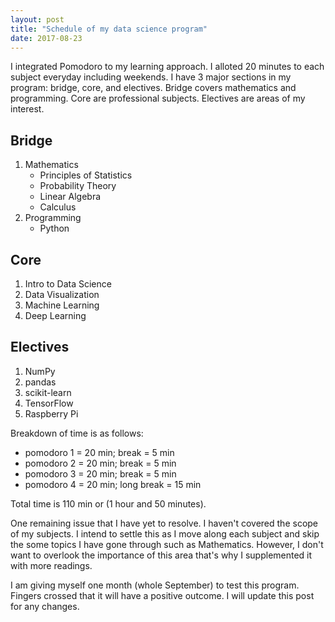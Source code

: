 ```yaml
---
layout: post
title: "Schedule of my data science program"
date: 2017-08-23
---
```


I integrated Pomodoro to my learning approach. I alloted 20 minutes to each subject everyday including weekends. I have 3 major sections in my program: bridge, core, and electives. Bridge covers mathematics and programming. Core are professional subjects. Electives are areas of my interest.

## Bridge
1. Mathematics
	- Principles of Statistics
	- Probability Theory
	- Linear Algebra
	- Calculus
2. Programming
	- Python

## Core
1. Intro to Data Science
2. Data Visualization
3. Machine Learning
4. Deep Learning

## Electives
1. NumPy
2. pandas
3. scikit-learn
4. TensorFlow
5. Raspberry Pi

Breakdown of time is as follows:

* pomodoro 1 = 20 min; break = 5 min
* pomodoro 2 = 20 min; break = 5 min
* pomodoro 3 = 20 min; break = 5 min
* pomodoro 4 = 20 min; long break = 15 min

Total time is 110 min or (1 hour and 50 minutes).

One remaining issue that I have yet to resolve. I haven't covered the scope of my subjects. I intend to settle this as I move along each subject and skip the some topics I have gone through such as Mathematics. However, I don't want to overlook the importance of this area that's why I supplemented it with more readings.

I am giving myself one month (whole September) to test this program. Fingers crossed that it will have a positive outcome. I will update this post for any changes.